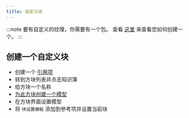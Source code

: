 ```yaml
---
title: 自定义块
---
```


:::note 要有自定义的纹理，你需要有一个包。 查看 [这里](pack.md#create-a-pack) 来查看您如何创建一个。 :::

## 创建一个自定义块

* 创建一个 [引用项](custom-items.md)
* 转到方块列表并点击知识簿
* 给方块一个名称
* [为此方块创建一个模型](custom-models.md)
* 在方块界面设置模型
* 将 `块设置模板` 添加到参考项并设置当前块
